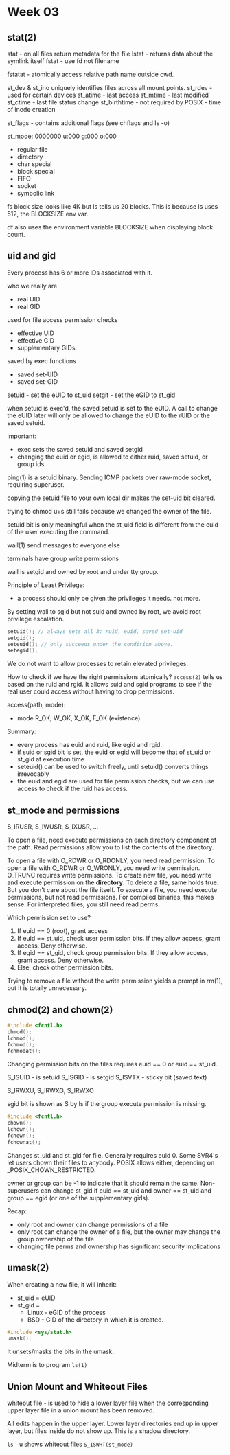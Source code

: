 # Week 03

## stat(2)

stat - on all files return metadata for the file
lstat - returns data about the symlink itself
fstat - use fd not filename

fstatat - atomically access relative path name outside cwd.

st_dev & st_ino uniquely identifies files across all mount points.
st_rdev - used for certain devices
st_atime - last access
st_mtime - last modified
st_ctime - last file status change
st_birthtime - not required by POSIX - time of inode creation

st_flags - contains additional flags (see chflags and ls -o)

st_mode: 0000000 u:000 g:000 o:000
- regular file
- directory
- char special
- block special
- FIFO
- socket
- symbolic link

fs block size looks like 4K but ls tells us 20 blocks. This is because ls uses 512,
the BLOCKSIZE env var.

df also uses the environment variable BLOCKSIZE when displaying block count.

## uid and gid

Every process has 6 or more IDs associated with it.

who we really are
- real UID
- real GID

used for file access permission checks
- effective UID
- effective GID
- supplementary GIDs

saved by exec functions
- saved set-UID
- saved set-GID

setuid - set the eUID to st_uid
setgit - set the eGID to st_gid

when setuid is exec'd, the saved setuid is set to the eUID. A call to change
the eUID later will only be allowed to change the eUID to the rUID or the saved setuid.

important:
- exec sets the saved setuid and saved setgid
- changing the euid or egid, is allowed to either ruid, saved setuid, or group ids.

ping(1) is a setuid binary. Sending ICMP packets over raw-mode socket, requiring superuser.

copying the setuid file to your own local dir makes the set-uid bit cleared.

trying to chmod u+s still fails because we changed the owner of the file.

setuid bit is only meaningful when the st_uid field is different from the euid of the user executing the command.

wall(1) send messages to everyone else

terminals have group write permissions

wall is setgid and owned by root and under tty group.

Principle of Least Privilege:
- a process should only be given the privileges it needs. not more.

By setting wall to sgid but not suid and owned by root, we avoid root privilege escalation.

```c
setuid(); // always sets all 3: ruid, euid, saved set-uid
setgid();
seteuid(); // only succeeds under the condition above.
setegid();
```

We do not want to allow processes to retain elevated privileges.

How to check if we have the right permissions atomically?
`access(2)` tells us based on the ruid and rgid. It allows suid and sgid programs
to see if the real user could access without having to drop permissions.

access(path, mode):
- mode R_OK, W_OK, X_OK, F_OK (existence)

Summary:
- every process has euid and ruid, like egid and rgid.
- if suid or sgid bit is set, the euid or egid will become that of st_uid or st_gid at execution time
- seteuid() can be used to switch freely, until setuid() converts things irrevocably
- the euid and egid are used for file permission checks,
  but we can use access to check if the ruid has access.

## st_mode and permissions

S_IRUSR, S_IWUSR, S_IXUSR, ...

To open a file, need execute permissions on each directory component of the path.
Read permissions allow you to list the contents of the directory.

To open a file with O_RDWR or O_RDONLY, you need read permission.
To open a file with O_RDWR or O_WRONLY, you need write permission.
O_TRUNC requires write permissions.
To create new file, you need write and execute permission on the **directory**.
To delete a file, same holds true. But you don't care about the file itself.
To execute a file, you need execute permissions, but not read permissions.
  For compiled binaries, this makes sense. For interpreted files, you still need read perms.

Which permission set to use?
1. If euid == 0 (root), grant access
2. If euid == st_uid, check user permission bits.
    If they allow access, grant access.
    Deny otherwise.
3. If egid == st_gid, check group permission bits.
    If they allow access, grant access.
    Deny otherwise.
4. Else, check other permission bits.

Trying to remove a file without the write permission yields a prompt in rm(1),
but it is totally unnecessary.

## chmod(2) and chown(2)


```c
#include <fcntl.h>
chmod();
lchmod();
fchmod();
fchmodat();
```

Changing permission bits on the files requires euid == 0
or euid == st_uid.

S_ISUID - is setuid
S_ISGID - is setgid
S_ISVTX - sticky bit (saved text)

S_IRWXU, S_IRWXG, S_IRWXO

sgid bit is shown as S by ls if the group execute permission is missing.

```c
#include <fcntl.h>
chown();
lchown();
fchown();
fchownat();
```

Changes st_uid and st_gid for file. Generally requires euid 0.
Some SVR4's let users chown their files to anybody.
POSIX allows either, depending on _POSIX_CHOWN_RESTRICTED.

owner or group can be -1 to indicate that it should remain the same.
Non-superusers can change st_gid if
    euid == st_uid and owner == st_uid and group == egid (or one of the supplementary gids).

Recap:
- only root and owner can change permissions of a file
- only root can change the owner of a file,
  but the owner may change the group ownership of the file
- changing file perms and ownership has significant security implications

## umask(2)

When creating a new file, it will inherit:
- st_uid = eUID
- st_gid =
    - Linux - eGID of the process
    - BSD - GID of the directory in which it is created.

```c
#include <sys/stat.h>
umask();
```

It unsets/masks the bits in the umask.

Midterm is to program `ls(1)`

## Union Mount and Whiteout Files

whiteout file - is used to hide a lower layer file when the corresponding upper layer
    file in a union mount has been removed.

All edits happen in the upper layer. Lower layer directories end up in upper layer, but
files inside do not show up. This is a shadow directory.

`ls -W` shows whiteout files
`S_ISWHT(st_mode)`
